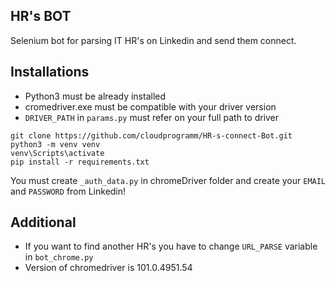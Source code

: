 ## HR's BOT

Selenium bot for parsing IT HR's on Linkedin and send them connect. 

## Installations

* Python3 must be already installed
* cromedriver.exe must be compatible with your driver version
* ```DRIVER_PATH``` in ```params.py``` must refer on your full path to driver

```shell
git clone https://github.com/cloudprogramm/HR-s-connect-Bot.git
python3 -m venv venv
venv\Scripts\activate
pip install -r requirements.txt
```

You must create ```_auth_data.py``` in chromeDriver folder and create your ```EMAIL``` and ```PASSWORD``` from Linkedin!

## Additional

* If you want to find another HR's you have to change ```URL_PARSE``` variable in ```bot_chrome.py```
* Version of chromedriver is 101.0.4951.54
